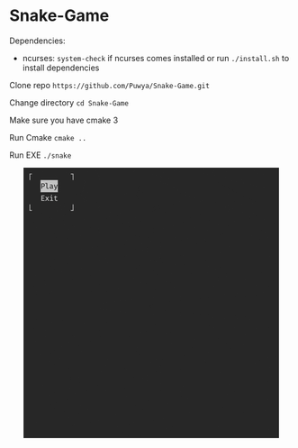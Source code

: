 # Snake-Game

Dependencies:
- ncurses: `system-check` if ncurses comes installed or run `./install.sh` to install dependencies

Clone repo `https://github.com/Puwya/Snake-Game.git`

Change directory `cd Snake-Game`

Make sure you have cmake 3

Run Cmake `cmake ..`

Run EXE `./snake`

<div align="center">
  <img src="assets/klfjdsalk.gif">
</div>
